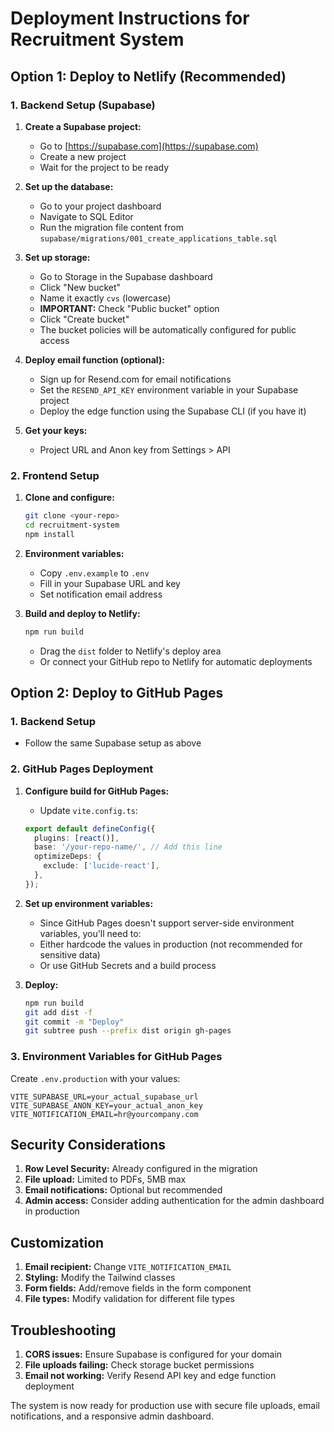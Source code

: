 # Deployment Instructions for Recruitment System

## Option 1: Deploy to Netlify (Recommended)

### 1. Backend Setup (Supabase)

1. **Create a Supabase project:**
   - Go to [https://supabase.com](https://supabase.com)
   - Create a new project
   - Wait for the project to be ready

2. **Set up the database:**
   - Go to your project dashboard
   - Navigate to SQL Editor
   - Run the migration file content from `supabase/migrations/001_create_applications_table.sql`

3. **Set up storage:**
   - Go to Storage in the Supabase dashboard
   - Click "New bucket"
   - Name it exactly `cvs` (lowercase)
   - **IMPORTANT:** Check "Public bucket" option
   - Click "Create bucket"
   - The bucket policies will be automatically configured for public access

4. **Deploy email function (optional):**
   - Sign up for Resend.com for email notifications
   - Set the `RESEND_API_KEY` environment variable in your Supabase project
   - Deploy the edge function using the Supabase CLI (if you have it)

5. **Get your keys:**
   - Project URL and Anon key from Settings > API

### 2. Frontend Setup

1. **Clone and configure:**
   ```bash
   git clone <your-repo>
   cd recruitment-system
   npm install
   ```

2. **Environment variables:**
   - Copy `.env.example` to `.env`
   - Fill in your Supabase URL and key
   - Set notification email address

3. **Build and deploy to Netlify:**
   ```bash
   npm run build
   ```
   - Drag the `dist` folder to Netlify's deploy area
   - Or connect your GitHub repo to Netlify for automatic deployments

## Option 2: Deploy to GitHub Pages

### 1. Backend Setup
   - Follow the same Supabase setup as above

### 2. GitHub Pages Deployment

1. **Configure build for GitHub Pages:**
   - Update `vite.config.ts`:
   ```typescript
   export default defineConfig({
     plugins: [react()],
     base: '/your-repo-name/', // Add this line
     optimizeDeps: {
       exclude: ['lucide-react'],
     },
   });
   ```

2. **Set up environment variables:**
   - Since GitHub Pages doesn't support server-side environment variables, you'll need to:
   - Either hardcode the values in production (not recommended for sensitive data)
   - Or use GitHub Secrets and a build process

3. **Deploy:**
   ```bash
   npm run build
   git add dist -f
   git commit -m "Deploy"
   git subtree push --prefix dist origin gh-pages
   ```

### 3. Environment Variables for GitHub Pages

Create `.env.production` with your values:
```
VITE_SUPABASE_URL=your_actual_supabase_url
VITE_SUPABASE_ANON_KEY=your_actual_anon_key
VITE_NOTIFICATION_EMAIL=hr@yourcompany.com
```

## Security Considerations

1. **Row Level Security:** Already configured in the migration
2. **File upload:** Limited to PDFs, 5MB max
3. **Email notifications:** Optional but recommended
4. **Admin access:** Consider adding authentication for the admin dashboard in production

## Customization

1. **Email recipient:** Change `VITE_NOTIFICATION_EMAIL`
2. **Styling:** Modify the Tailwind classes
3. **Form fields:** Add/remove fields in the form component
4. **File types:** Modify validation for different file types

## Troubleshooting

1. **CORS issues:** Ensure Supabase is configured for your domain
2. **File uploads failing:** Check storage bucket permissions
3. **Email not working:** Verify Resend API key and edge function deployment

The system is now ready for production use with secure file uploads, email notifications, and a responsive admin dashboard.